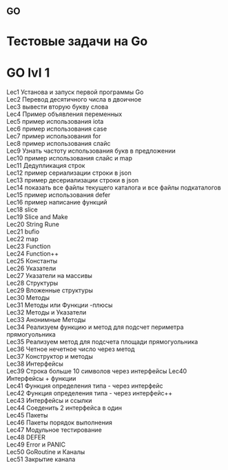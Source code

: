 ## GO

# Тестовые задачи на Go

# GO lvl 1 

Lec1 Установа и запуск первой программы Go  
Lec2 Перевод десятичного числа в двоичное  
Lec3 вывести вторую букву слова  
Lec4 Пример объявления переменных  
Lec5 пример использования iota  
Lec6 пример использования case  
Lec7 пример использования for  
Lec8 пример использования слайс  
Lec9 Узнать частоту использования букв в предложении  
Lec10 пример использования слайс и map  
Lec11 Дедупликация строк  
Lec12 пример сериализации строки в json  
Lec13 пример десериализации строки в json  
Lec14 показать все файлы текущего каталога и все файлы подкаталогов  
Lec15 пример использования defer  
Lec16 пример написание функций  
Lec18 slice  
Lec19 Slice and Make  
Lec20 String Rune  
Lec21 bufio  
Lec22 map  
Lec23 Function  
Lec24 Function++  
Lec25 Константы  
Lec26 Указатели  
Lec27 Указатели на массивы  
Lec28 Структуры  
Lec29 Вложенные структуры  
Lec30 Методы  
Lec31 Методы или Функции -плюсы  
Lec32 Методы и Указатели  
Lec33 Анонимные Методы   
Lec34 Реализуем функцию и метод для подсчет периметра прямогуольника  
Lec35 Реализуем метод для подсчета площади прямогуольника  
Lec36 Четное нечетное число через метод  
Lec37 Конструктор и методы  
Lec38 Интерфейсы  
Lec39 Строка больше 10 символов через интерфейсы
Lec40 Интерфейсы + функции  
Lec41 Функция определения типа - через интерфейс  
Lec42 Функция определения типа - через интерфейс++  
Lec43 Интерфейсы и ссылки  
Lec44 Соеденить 2 интерфейса в один  
Lec45 Пакеты  
Lec46 Пакеты порядок выполнения  
Lec47 Модульное тестирование  
Lec48 DEFER  
Lec49 Error и PANIC  
Lec50 GoRoutine и Каналы  
Lec51 Закрытие канала  
  
 
  
  


